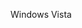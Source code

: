 <Token xmlns:xlink="http://www.w3.org/1999/xlink">Windows Vista</Token>

<!--HONumber=Mar16_HO1-->



